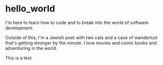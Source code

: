 # hello_world
I'm here to learn how to code and to break into the world of software development.

Outside of this, I'm a Jewish poet with two cats and a case of wanderlust that's getting stronger by the minute. I love movies and comic books and adventuring in the world.

This is a test.
